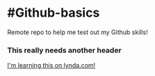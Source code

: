 #Github-basics
==============
Remote repo to help me test out my Github skills!
### This really needs another header
[I'm learning this on lynda.com!](http://www.lynda.com)

